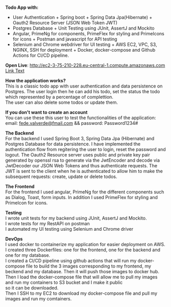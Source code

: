 **Todo App with:**<br>
+ User Authentication + Spring boot + Spring Data Jpa(Hibernate) + Oauth2 Resource Server (JSON Web Token JWT)
+ Postgres Database + Unit Testing using JUnit, AssertJ and Mockito
+ Angular, PrimeNg for components, PrimeFlex for styling and PrimeIcons for icons + Postman and javascript for API testing
+ Selenium and Chrome webdriver for UI testing + AWS EC2, VPC, S3, NGINX, SSH for deployment + Docker, docker-compose and Github Actions
for CI/CD pipeline.

**Open Live**: http://ec2-3-75-210-228.eu-central-1.compute.amazonaws.com
<a href="http://example.com" target="_blank">Link Text</a>

**How the application works?**<br>
This is a classic todo app with user authentication and data persistence on Postgres. The user login then he can add his todo, set the status the
todo which represented by a percentage of complettion.<br>
The user can also delete some todos or update them.

**If you don't want to create an account**<br>
You can use these this user to test the functionalities of the application:<br>
email: fede.valverde@fmail.com && password: Password1234#


**The Backend**<br>
For the backend I used Spring Boot 3, Spring Data Jpa (Hibernate) and Postgres Database for data persistence. I have implemented
the authentication flow from regitering the user to login, reset the password and logout. The Oauth2 Resource server uses public 
and private key pair generated by openssl rsa to generate via the JwtEncoder and decode via JwtDecoder our JSON Web Tokens and thus 
authenticate requests. The JWT is sent to the client when he is authenticated to allow him to make the subsequent requests: create,
update or delete todos.

**The Frontend**<br>
For the frontend I used angular, PrimeNg for the different components such as Dialog, Toast, form inputs. In addition I used PrimeFlex
for styling and PrimeIcon for icons.

**Testing**<br>
I wrote unit tests for my backend using JUnit, AssertJ and Mockito.<br>
I wrote tests for my RestAPI on postman<br>
I automated my UI testing using Selenium and Chrome driver

**DevOps**<br>
I used docker to containerize my application for easier deployment on AWS.<br>
I created three Dockerfiles: one for the frontend, one for the backend and one for my database.<br>
I created a CI/CD pipeline using github actions that will run my docker-compose file to build the 3 images corresponding to 
my frontend, my beckend and my database. Then it will push those images to docker hub.<br>
Then I load the docker-compose file that will allow me to pull my images and run my containers to S3 bucket and I make it public <br>
so it can be downloaded.<br>
Then I SSH to my EC2 to download my docker-compose file and pull my images and run my comtainers.
